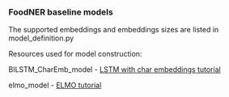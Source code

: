 ### FoodNER baseline models
The supported embeddings and embeddings sizes are listed in model_definition.py

Resources used for model construction:

BILSTM_CharEmb_model - [LSTM with char embeddings tutorial](https://www.depends-on-the-definition.com/lstm-with-char-embeddings-for-ner/)

elmo_model - [ELMO tutorial](https://www.depends-on-the-definition.com/named-entity-recognition-with-residual-lstm-and-elmo/)


